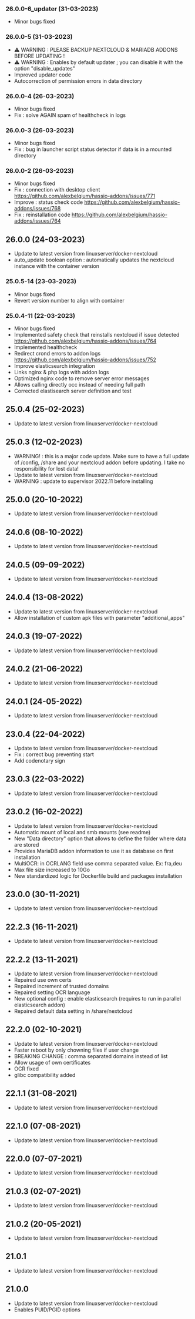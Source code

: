 ### 26.0.0-6_updater (31-03-2023)
- Minor bugs fixed
### 26.0.0-5 (31-03-2023)
- &#9888; WARNING : PLEASE BACKUP NEXTCLOUD & MARIADB ADDONS BEFORE UPDATING !
- &#9888; WARNING : Enables by default updater ; you can disable it with the option "disable_updates"
- Improved updater code
- Autocorrection of permission errors in data directory

### 26.0.0-4 (26-03-2023)
- Minor bugs fixed
- Fix : solve AGAIN spam of healthcheck in logs

### 26.0.0-3 (26-03-2023)
- Minor bugs fixed
- Fix : bug in launcher script status detector if data is in a mounted directory

### 26.0.0-2 (26-03-2023)
- Minor bugs fixed
- Fix : connection with desktop client https://github.com/alexbelgium/hassio-addons/issues/771
- Improve : status check code https://github.com/alexbelgium/hassio-addons/issues/768
- Fix : reinstallation code https://github.com/alexbelgium/hassio-addons/issues/764

## 26.0.0 (24-03-2023)

- Update to latest version from linuxserver/docker-nextcloud
- auto_update boolean option : automatically updates the nextcloud instance with the container version

### 25.0.5-14 (23-03-2023)

- Minor bugs fixed
- Revert version number to align with container

### 25.0.4-11 (22-03-2023)

- Minor bugs fixed
- Implemented safety check that reinstalls nextcloud if issue detected https://github.com/alexbelgium/hassio-addons/issues/764
- Implemented healthcheck
- Redirect crond errors to addon logs https://github.com/alexbelgium/hassio-addons/issues/752
- Improve elasticsearch integration
- Links nginx & php logs with addon logs
- Optimized nginx code to remove server error messages
- Allows calling directly occ instead of needing full path
- Corrected elastisearch server definition and test

## 25.0.4 (25-02-2023)

- Update to latest version from linuxserver/docker-nextcloud

## 25.0.3 (12-02-2023)

- WARNING! : this is a major code update. Make sure to have a full update of /config, /share and your nextcloud addon before updating. I take no responsibility for lost data!
- Update to latest version from linuxserver/docker-nextcloud
- WARNING : update to supervisor 2022.11 before installing

## 25.0.0 (20-10-2022)

- Update to latest version from linuxserver/docker-nextcloud

## 24.0.6 (08-10-2022)

- Update to latest version from linuxserver/docker-nextcloud

## 24.0.5 (09-09-2022)

- Update to latest version from linuxserver/docker-nextcloud

## 24.0.4 (13-08-2022)

- Update to latest version from linuxserver/docker-nextcloud
- Allow installation of custom apk files with parameter "additional_apps"

## 24.0.3 (19-07-2022)

- Update to latest version from linuxserver/docker-nextcloud

## 24.0.2 (21-06-2022)

- Update to latest version from linuxserver/docker-nextcloud

## 24.0.1 (24-05-2022)

- Update to latest version from linuxserver/docker-nextcloud

## 23.0.4 (22-04-2022)

- Update to latest version from linuxserver/docker-nextcloud
- Fix : correct bug preventing start
- Add codenotary sign

## 23.0.3 (22-03-2022)

- Update to latest version from linuxserver/docker-nextcloud

## 23.0.2 (16-02-2022)

- Update to latest version from linuxserver/docker-nextcloud
- Automatic mount of local and smb mounts (see readme)
- New "Data directory" option that allows to define the folder where data are stored
- Provides MariaDB addon information to use it as database on first installation
- MultiOCR: in OCRLANG field use comma separated value. Ex: fra,deu
- Max file size increased to 10Go
- New standardized logic for Dockerfile build and packages installation

## 23.0.0 (30-11-2021)

- Update to latest version from linuxserver/docker-nextcloud

## 22.2.3 (16-11-2021)

- Update to latest version from linuxserver/docker-nextcloud

## 22.2.2 (13-11-2021)

- Update to latest version from linuxserver/docker-nextcloud
- Repaired use own certs
- Repaired increment of trusted domains
- Repaired setting OCR language
- New optional config : enable elasticsearch (requires to run in parallel elasticsearch addon)
- Repaired default data setting in /share/nextcloud

## 22.2.0 (02-10-2021)

- Update to latest version from linuxserver/docker-nextcloud
- Faster reboot by only chowning files if user change
- BREAKING CHANGE : comma separated domains instead of list
- Allow usage of own certificates
- OCR fixed
- glibc compatibility added

## 22.1.1 (31-08-2021)

- Update to latest version from linuxserver/docker-nextcloud

## 22.1.0 (07-08-2021)

- Update to latest version from linuxserver/docker-nextcloud

## 22.0.0 (07-07-2021)

- Update to latest version from linuxserver/docker-nextcloud

## 21.0.3 (02-07-2021)

- Update to latest version from linuxserver/docker-nextcloud

## 21.0.2 (20-05-2021)

- Update to latest version from linuxserver/docker-nextcloud

## 21.0.1

- Update to latest version from linuxserver/docker-nextcloud

## 21.0.0

- Update to latest version from linuxserver/docker-nextcloud
- Enables PUID/PGID options
